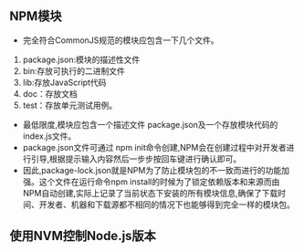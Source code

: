 ## NPM模块
* 完全符合CommonJS规范的模块应包含一下几个文件。
1. package.json:模块的描述性文件
2. bin:存放可执行的二进制文件
3. lib:存放JavaScript代码
4. doc：存放文档
5. test：存放单元测试用例。
   
* 最低限度,模块应包含一个描述文件 package.json及一个存放模块代码的index.js文件。
* package.json文件可通过 npm init命令创建,NPM会在创建过程中对开发者进行引导,根据提示输入内容然后一步步按回车键进行确认即可。 
* 因此,package-lock.json就是NPM为了防止模块包的不一致而进行的功能加强。这个文件在运行命令npm install的时候为了锁定依赖版本和来源而由NPM自动创建,实际上记录了当前状态下安装的所有模块信息,确保了下载时间、开发者、机器和下载源都不相同的情况下也能够得到完全一样的模块包。

## 使用NVM控制Node.js版本

